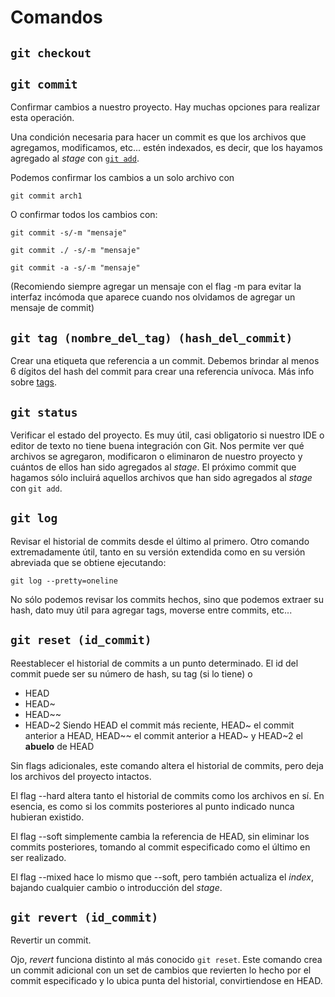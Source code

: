 # Comandos
## `git checkout`
## `git commit`
Confirmar cambios a nuestro proyecto.
Hay muchas opciones para realizar esta operación.

Una condición necesaria para hacer un commit es que los archivos que agregamos, modificamos, etc... estén indexados, es decir, que los hayamos agregado al *stage* con [`git add`](Programacion/Curso_git/Archivos/operaciones-CHEQUEAR.md).

Podemos confirmar los cambios a un solo archivo con

`git commit arch1`

O confirmar todos los cambios con:

`git commit -s/-m "mensaje"`

`git commit ./ -s/-m "mensaje"`

`git commit -a -s/-m "mensaje"`

(Recomiendo siempre agregar un mensaje con el flag -m para evitar la interfaz incómoda que aparece cuando nos olvidamos de agregar un mensaje de commit)
## `git tag (nombre_del_tag) (hash_del_commit)`
Crear una etiqueta que referencia a un commit. Debemos brindar al menos 6 dígitos del hash del commit para crear una referencia unívoca.
Más info sobre [tags](./tag.md).
## `git status`
Verificar el estado del proyecto. Es muy útil, casi obligatorio si nuestro IDE o editor de texto no tiene buena integración con Git.
Nos permite ver qué archivos se agregaron, modificaron o eliminaron de nuestro proyecto y cuántos de ellos han sido agregados al *stage*.
El próximo commit que hagamos sólo incluirá aquellos archivos que han sido agregados al *stage* con `git add`.
## `git log`
Revisar el historial de commits desde el último al primero.
Otro comando extremadamente útil, tanto en su versión extendida como en su versión abreviada que se obtiene ejecutando:

`git log --pretty=oneline`

No sólo podemos revisar los commits hechos, sino que podemos extraer su hash, dato muy útil para agregar tags, moverse entre commits, etc...
## `git reset (id_commit)`
Reestablecer el historial de commits a un punto determinado.
El id del commit puede ser su número de hash, su tag (si lo tiene) o
- HEAD
- HEAD~
- HEAD~~
- HEAD~2
Siendo HEAD el commit más reciente, HEAD~ el commit anterior a HEAD, HEAD~~ el commit anterior a HEAD~ y HEAD~2 el **abuelo** de HEAD

Sin flags adicionales, este comando altera el historial de commits, pero deja los archivos del proyecto intactos.

El flag --hard altera tanto el historial de commits como los archivos en sí. En esencia, es como si los commits posteriores al punto indicado nunca hubieran existido.

El flag --soft simplemente cambia la referencia de HEAD, sin eliminar los commits posteriores, tomando al commit especificado como el último en ser realizado.

El flag --mixed hace lo mismo que --soft, pero también actualiza el *index*, bajando cualquier cambio o introducción del *stage*.
## `git revert (id_commit)`
Revertir un commit.

Ojo, *revert* funciona distinto al más conocido `git reset`. Este comando crea un commit adicional con un set de cambios que revierten lo hecho por el commit especificado y lo ubica punta del historial, convirtiendose en HEAD.
